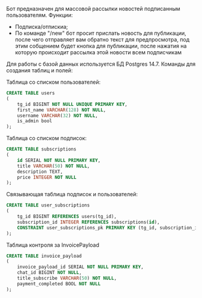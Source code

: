 Бот предназначен для массовой рассылки новостей подписанным пользователям.
Функции:
* Подписка/отпискиа;
* По команде "/new" бот просит прислать новость для публикации, после чего отправляет вам обратно текст для предпросмотра, под этим собщением будет кнопка для публикации, после нажатия на которую происходит рассылка этой новости всем подписчикам



Для работы с базой данных используется БД Postgres 14.7. Команды для создания таблиц и полей:

Таблица со списком пользователей:
```SQL
CREATE TABLE users
(  
    tg_id BIGINT NOT NULL UNIQUE PRIMARY KEY, 
    first_name VARCHAR(128) NOT NULL,
    username VARCHAR(32) NOT NULL,
    is_admin bool
);
```

Таблица со списком подписок:
```SQL
CREATE TABLE subscriptions
(  
    id SERIAL NOT NULL PRIMARY KEY,
    title VARCHAR(50) NOT NULL,
    description TEXT,
    price INTEGER NOT NULL
);
```

Связывающая таблица подписок и пользователей:
```SQL
CREATE TABLE user_subscriptions 
(
    tg_id BIGINT REFERENCES users(tg_id),    
    subscription_id INTEGER REFERENCES subscriptions(id),
    CONSTRAINT user_subscriptions_pk PRIMARY KEY (tg_id, subscription_id)
);
```

Таблица контроля за InvoicePayload
```SQL
CREATE TABLE invoice_payload
(  
    invoice_payload_id SERIAL NOT NULL PRIMARY KEY,
    chat_id BIGINT NOT NULL,
    title_subscribe VARCHAR(50) NOT NULL,
    payment_completed BOOL NOT NULL
);
```
